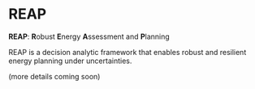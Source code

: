 # REAP
**REAP**: **R**obust **E**nergy **A**ssessment and **P**lanning

REAP is a decision analytic framework that enables robust and resilient energy planning under uncertainties. 

(more details coming soon)
